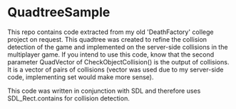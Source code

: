 # QuadtreeSample
This repo contains code extracted from my old 'DeathFactory' college project on request. 
This quadtree was created to refine the collision detection of the game and implemented on the server-side collisions in the multiplayer game. 
If you intend to use this code, know that the second parameter QuadVector of CheckObjectCollision() is the output of collisions. 
It is a vector of pairs of collisions (vector was used due to my server-side code, implementing set would make more sense). 

This code was written in conjunction with SDL and therefore uses SDL_Rect.contains for collision detection. 

